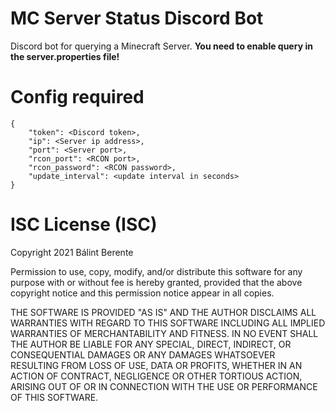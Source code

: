 # MC Server Status Discord Bot
Discord bot for querying a Minecraft Server.
**You need to enable query in the server.properties file!**
# Config required
```
{
    "token": <Discord token>,
    "ip": <Server ip address>,
    "port": <Server port>,
    "rcon_port": <RCON port>,
    "rcon_password": <RCON password>,
    "update_interval": <update interval in seconds>
}
```
# ISC License (ISC)
Copyright 2021 Bálint Berente

Permission to use, copy, modify, and/or distribute this software for any purpose with or without fee is hereby granted, provided that the above copyright notice and this permission notice appear in all copies.

THE SOFTWARE IS PROVIDED "AS IS" AND THE AUTHOR DISCLAIMS ALL WARRANTIES WITH REGARD TO THIS SOFTWARE INCLUDING ALL IMPLIED WARRANTIES OF MERCHANTABILITY AND FITNESS. IN NO EVENT SHALL THE AUTHOR BE LIABLE FOR ANY SPECIAL, DIRECT, INDIRECT, OR CONSEQUENTIAL DAMAGES OR ANY DAMAGES WHATSOEVER RESULTING FROM LOSS OF USE, DATA OR PROFITS, WHETHER IN AN ACTION OF CONTRACT, NEGLIGENCE OR OTHER TORTIOUS ACTION, ARISING OUT OF OR IN CONNECTION WITH THE USE OR PERFORMANCE OF THIS SOFTWARE.
